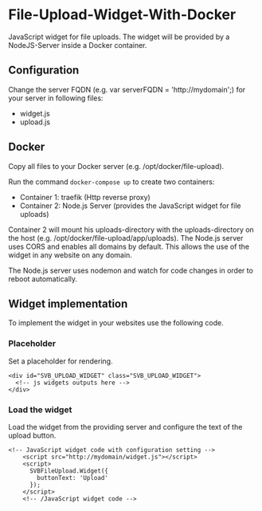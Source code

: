 # File-Upload-Widget-With-Docker
JavaScript widget for file uploads. The widget will be provided by a NodeJS-Server inside a Docker container. 

## Configuration
Change the server FQDN (e.g. var serverFQDN = 'http://mydomain';) for your server in following files:
- widget.js
- upload.js

## Docker
Copy all files to your Docker server (e.g. /opt/docker/file-upload).

Run the command ``docker-compose up`` to create two containers:
- Container 1: traefik (Http reverse proxy)
- Container 2: Node.js Server (provides the JavaScript widget for file uploads)

Container 2 will mount his uploads-directory with the uploads-directory on the host (e.g. /opt/docker/file-upload/app/uploads).
The Node.js server uses CORS and enables all domains by default. This allows the use of the widget in any website on any domain.

The Node.js server uses nodemon and watch for code changes in order to reboot automatically.


## Widget implementation
To implement the widget in your websites use the following code.

### Placeholder
Set a placeholder for rendering.

````
<div id="SVB_UPLOAD_WIDGET" class="SVB_UPLOAD_WIDGET">
  <!-- js widgets outputs here -->
</div>
````

### Load the widget
Load the widget from the providing server and configure the text of the upload button.

````
<!-- JavaScript widget code with configuration setting -->
    <script src="http://mydomain/widget.js"></script>
    <script>
      SVBFileUpload.Widget({
        buttonText: 'Upload'
      });
    </script> 
    <!-- /JavaScript widget code -->
````


